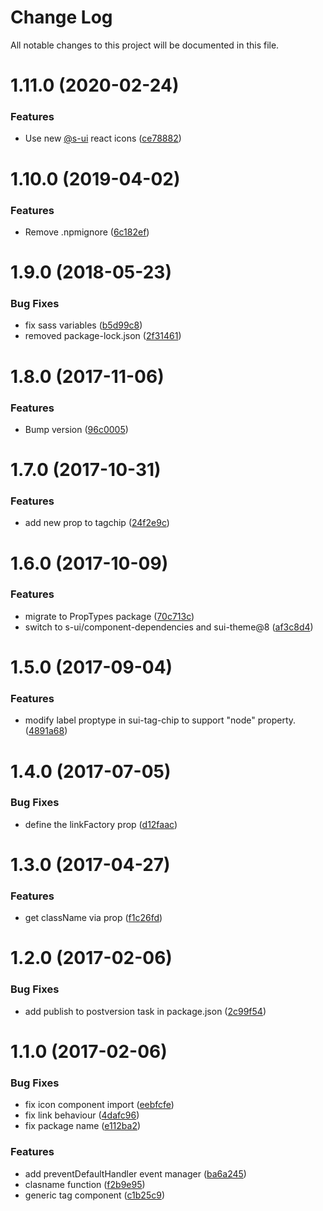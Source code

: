# Change Log

All notable changes to this project will be documented in this file.

# 1.11.0 (2020-02-24)


### Features

* Use new [@s-ui](https://github.com/s-ui) react icons ([ce78882](https://github.com/SUI-Components/schibsted-spain-components/commit/ce78882d68080811b4ff2ad905548d854b886823))



# 1.10.0 (2019-04-02)


### Features

* Remove .npmignore ([6c182ef](https://github.com/SUI-Components/schibsted-spain-components/commit/6c182efb9e06eb9cfa69ee432657c2b7310d1ce6))



# 1.9.0 (2018-05-23)


### Bug Fixes

* fix sass variables ([b5d99c8](https://github.com/SUI-Components/schibsted-spain-components/commit/b5d99c87760b1a3dd3768bf30c9e2ff4495a0503))
* removed package-lock.json ([2f31461](https://github.com/SUI-Components/schibsted-spain-components/commit/2f31461edb7ab9598cd0c27c415f8f7e6b033e7a))



# 1.8.0 (2017-11-06)


### Features

* Bump version ([96c0005](https://github.com/SUI-Components/schibsted-spain-components/commit/96c000562f46197653a4b1547e5a403218b4731b))



# 1.7.0 (2017-10-31)


### Features

* add new prop to tagchip ([24f2e9c](https://github.com/SUI-Components/schibsted-spain-components/commit/24f2e9c5002c6b1c411ec60df6fe7b7cbc8356c9))



# 1.6.0 (2017-10-09)


### Features

* migrate to PropTypes package ([70c713c](https://github.com/SUI-Components/schibsted-spain-components/commit/70c713c2b329be444be7a7b3c88d4aa9b28fae50))
* switch to s-ui/component-dependencies and sui-theme@8 ([af3c8d4](https://github.com/SUI-Components/schibsted-spain-components/commit/af3c8d49c81ba1589428b61c8c1697e87e8c0943))



# 1.5.0 (2017-09-04)


### Features

* modify label proptype in sui-tag-chip to support "node" property. ([4891a68](https://github.com/SUI-Components/schibsted-spain-components/commit/4891a68f61bec8d0ea9361b341753e58ecaf6dbf))



# 1.4.0 (2017-07-05)


### Bug Fixes

* define the linkFactory prop ([d12faac](https://github.com/SUI-Components/schibsted-spain-components/commit/d12faac4bb3edaafbb48ed5fe77ed8164279d2f4))



# 1.3.0 (2017-04-27)


### Features

* get className via prop ([f1c26fd](https://github.com/SUI-Components/schibsted-spain-components/commit/f1c26fd0bb0f9073e0df060222175615717b2dfe))



# 1.2.0 (2017-02-06)


### Bug Fixes

* add publish to postversion task in package.json ([2c99f54](https://github.com/SUI-Components/schibsted-spain-components/commit/2c99f54f344057d9e56264533689d9697e6138f7))



# 1.1.0 (2017-02-06)


### Bug Fixes

* fix icon component import ([eebfcfe](https://github.com/SUI-Components/schibsted-spain-components/commit/eebfcfe26a375d92308ee7ac8c6cb7c51c0886da))
* fix link behaviour ([4dafc96](https://github.com/SUI-Components/schibsted-spain-components/commit/4dafc96efcff92d8a2a9e24bc0bc9945884c1d0a))
* fix package name ([e112ba2](https://github.com/SUI-Components/schibsted-spain-components/commit/e112ba2b50eac83773013fe11b62ed9a5517feea))


### Features

* add preventDefaultHandler event manager ([ba6a245](https://github.com/SUI-Components/schibsted-spain-components/commit/ba6a2456e984a2370b2c4ce8d6dd7ccd29e424b6))
* clasname function ([f2b9e95](https://github.com/SUI-Components/schibsted-spain-components/commit/f2b9e955ece98e6bd94ce3c48731661f722daa72))
* generic tag component ([c1b25c9](https://github.com/SUI-Components/schibsted-spain-components/commit/c1b25c955a1fdc5faaeec4ae8d8673ceda3d084b))



